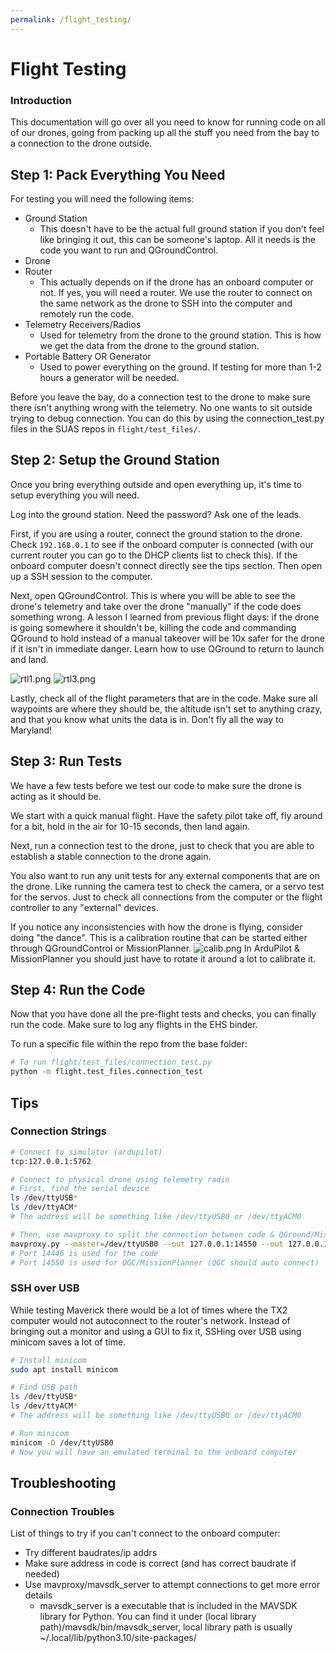```yaml
---
permalink: /flight_testing/
---
```


# Flight Testing

### Introduction
This documentation will go over all you need to know for running code on all of our drones, going from packing up all the stuff you need from the bay to a connection to the drone outside.

## Step 1: Pack Everything You Need

For testing you will need the following items:
* Ground Station
    * This doesn't have to be the actual full ground station if you don't feel like bringing it out, this can be someone's laptop. All it needs is the code you want to run and QGroundControl.
* Drone
* Router
    * This actually depends on if the drone has an onboard computer or not. If yes, you will need a router. We use the router to connect on the same network as the drone to SSH into the computer and remotely run the code.
* Telemetry Receivers/Radios
    * Used for telemetry from the drone to the ground station. This is how we get the data from the drone to the ground station.
* Portable Battery OR Generator
    * Used to power everything on the ground. If testing for more than 1-2 hours a generator will be needed.

Before you leave the bay, do a connection test to the drone to make sure there isn't anything wrong with the telemetry. No one wants to sit outside trying to debug connection. You can do this by using the connection_test.py files in the SUAS repos in `flight/test_files/`.

## Step 2: Setup the Ground Station
Once you bring everything outside and open everything up, it's time to setup everything you will need.

Log into the ground station. Need the password? Ask one of the leads.

First, if you are using a router, connect the ground station to the drone. Check `192.168.0.1` to see if the onboard computer is connected (with our current router you can go to the DHCP clients list to check this). If the onboard computer doesn't connect directly see the tips section. Then open up a SSH session to the computer.

Next, open QGroundControl. This is where you will be able to see the drone's telemetry and take over the drone "manually" if the code does something wrong. A lesson I learned from previous flight days: if the drone is going somewhere it shouldn't be, killing the code and commanding QGround to hold instead of a manual takeover will be 10x safer for the drone if it isn't in immediate danger. Learn how to use QGround to return to launch and land.

![rtl1.png](rtl1.png)
![rtl3.png](rtl3.png)

Lastly, check all of the flight parameters that are in the code. Make sure all waypoints are where they should be, the altitude isn't set to anything crazy, and that you know what units the data is in. Don't fly all the way to Maryland!

## Step 3: Run Tests
We have a few tests before we test our code to make sure the drone is acting as it should be.

We start with a quick manual flight. Have the safety pilot take off, fly around for a bit, hold in the air for 10-15 seconds, then land again.

Next, run a connection test to the drone, just to check that you are able to establish a stable connection to the drone again.

You also want to run any unit tests for any external components that are on the drone. Like running the camera test to check the camera, or a servo test for the servos. Just to check all connections from the computer or the flight controller to any "external" devices.

If you notice any inconsistencies with how the drone is flying, consider doing "the dance". This is a calibration routine that can be started either through QGroundControl or MissionPlanner.
![calib.png](calib.png)
In ArduPilot & MissionPlanner you should just have to rotate it around a lot to calibrate it.

## Step 4: Run the Code

Now that you have done all the pre-flight tests and checks, you can finally run the code. Make sure to log any flights in the EHS binder.

To run a specific file within the repo from the base folder:
```bash
# To run flight/test_files/connection_test.py
python -m flight.test_files.connection_test
```

## Tips
### Connection Strings
```bash
# Connect to simulator (ardupilot)
tcp:127.0.0.1:5762

# Connect to physical drone using telemetry radio
# First, find the serial device
ls /dev/ttyUSB*
ls /dev/ttyACM*
# The address will be something like /dev/ttyUSB0 or /dev/ttyACM0

# Then, use mavproxy to split the connection between code & QGround/MissionPlanner
mavproxy.py --master=/dev/ttyUSB0 --out 127.0.0.1:14550 --out 127.0.0.1:14446
# Port 14446 is used for the code
# Port 14550 is used for QGC/MissionPlanner (QGC should auto connect)
```

### SSH over USB
While testing Maverick there would be a lot of times where the TX2 computer would not autoconnect to the router's network. Instead of bringing out a monitor and using a GUI to fix it, SSHing over USB using minicom saves a lot of time.
```bash
# Install minicom
sudo apt install minicom

# Find USB path
ls /dev/ttyUSB*
ls /dev/ttyACM*
# The address will be something like /dev/ttyUSB0 or /dev/ttyACM0

# Run minicom
minicom -D /dev/ttyUSB0
# Now you will have an emulated terminal to the onboard computer
```

## Troubleshooting
### Connection Troubles
List of things to try if you can't connect to the onboard computer:
* Try different baudrates/ip addrs
* Make sure address in code is correct (and has correct baudrate if needed)
* Use mavproxy/mavsdk_server to attempt connections to get more error details
    * mavsdk_server is a executable that is included in the MAVSDK library for Python. You can find it under (local library path)/mavsdk/bin/mavsdk_server, local library path is usually ~/.local/lib/python3.10/site-packages/

